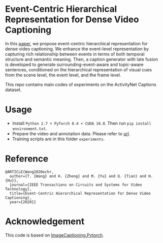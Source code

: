# Event-Centric Hierarchical Representation for Dense Video Captioning
In this [paper](https://ieeexplore.ieee.org/document/9160989), we propose event-centric hierarchical representation for dense video captioning. We enhance the event-level representation by capturing rich relationship between events in terms of both temporal structure and semantic meaning. Then, a caption generator with late fusion is developed to generate surrounding-event-aware and topic-aware sentences, conditioned on the hierarchical representation of visual cues from the scene level, the event level, and the frame level.

This repo contains main codes of experiments on the ActivityNet Captions dataset.

# Usage
- Install `Python 2.7 + PyTorch 0.4 + CUDA 10.0`. Then run `pip install environment.txt`.
- Prepare the video and annotation data. Please refer to [url](https://drive.google.com/drive/folders/1GYnmyXNHSGZCZyxUF7xK6zqGCM7yIHT4?usp=sharing).
- Training scripts are in this folder `experiments`.
# Reference
```
@ARTICLE{Wang2020echr,
  author={T. {Wang} and H. {Zheng} and M. {Yu} and Q. {Tian} and H. {Hu}},
  journal={IEEE Transactions on Circuits and Systems for Video Technology}, 
  title={Event-Centric Hierarchical Representation for Dense Video Captioning}, 
  year={2020}}
```
# Acknowledgement
This code is based on [ImageCaptioning.Pytorch](https://github.com/ruotianluo/ImageCaptioning.pytorch).